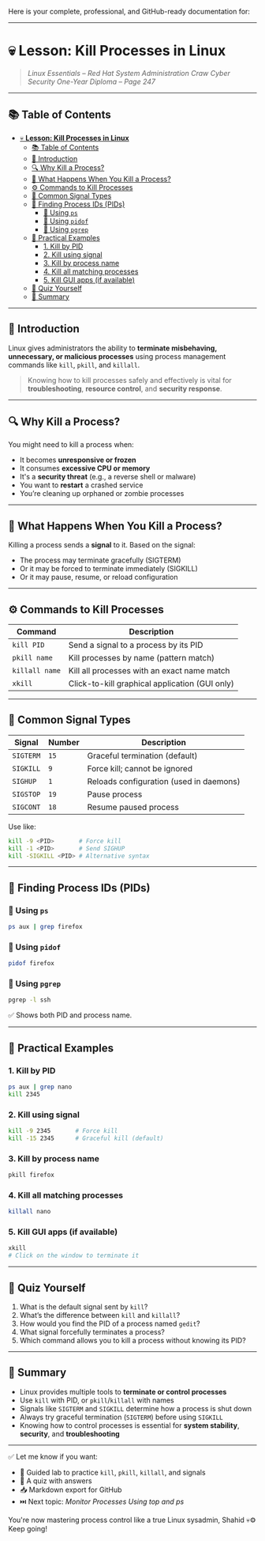 Here is your complete, professional, and GitHub-ready documentation for:

---

# 💀 **Lesson: Kill Processes in Linux**

> *Linux Essentials – Red Hat System Administration*
> *Craw Cyber Security One-Year Diploma – Page 247*

---

## 📚 Table of Contents

- [💀 **Lesson: Kill Processes in Linux**](#-lesson-kill-processes-in-linux)
  - [📚 Table of Contents](#-table-of-contents)
  - [🎯 Introduction](#-introduction)
  - [🔍 Why Kill a Process?](#-why-kill-a-process)
  - [🧠 What Happens When You Kill a Process?](#-what-happens-when-you-kill-a-process)
  - [⚙️ Commands to Kill Processes](#️-commands-to-kill-processes)
  - [📑 Common Signal Types](#-common-signal-types)
  - [🔢 Finding Process IDs (PIDs)](#-finding-process-ids-pids)
    - [🔹 Using `ps`](#-using-ps)
    - [🔹 Using `pidof`](#-using-pidof)
    - [🔹 Using `pgrep`](#-using-pgrep)
  - [🧪 Practical Examples](#-practical-examples)
    - [1. Kill by PID](#1-kill-by-pid)
    - [2. Kill using signal](#2-kill-using-signal)
    - [3. Kill by process name](#3-kill-by-process-name)
    - [4. Kill all matching processes](#4-kill-all-matching-processes)
    - [5. Kill GUI apps (if available)](#5-kill-gui-apps-if-available)
  - [🧠 Quiz Yourself](#-quiz-yourself)
  - [📎 Summary](#-summary)

---

## 🎯 Introduction

Linux gives administrators the ability to **terminate misbehaving, unnecessary, or malicious processes** using process management commands like `kill`, `pkill`, and `killall`.

> Knowing how to kill processes safely and effectively is vital for **troubleshooting**, **resource control**, and **security response**.

---

## 🔍 Why Kill a Process?

You might need to kill a process when:

* It becomes **unresponsive or frozen**
* It consumes **excessive CPU or memory**
* It's a **security threat** (e.g., a reverse shell or malware)
* You want to **restart** a crashed service
* You’re cleaning up orphaned or zombie processes

---

## 🧠 What Happens When You Kill a Process?

Killing a process sends a **signal** to it. Based on the signal:

* The process may terminate gracefully (SIGTERM)
* Or it may be forced to terminate immediately (SIGKILL)
* Or it may pause, resume, or reload configuration

---

## ⚙️ Commands to Kill Processes

| Command        | Description                                    |
| -------------- | ---------------------------------------------- |
| `kill PID`     | Send a signal to a process by its PID          |
| `pkill name`   | Kill processes by name (pattern match)         |
| `killall name` | Kill all processes with an exact name match    |
| `xkill`        | Click-to-kill graphical application (GUI only) |

---

## 📑 Common Signal Types

| Signal    | Number | Description                             |
| --------- | ------ | --------------------------------------- |
| `SIGTERM` | `15`   | Graceful termination (default)          |
| `SIGKILL` | `9`    | Force kill; cannot be ignored           |
| `SIGHUP`  | `1`    | Reloads configuration (used in daemons) |
| `SIGSTOP` | `19`   | Pause process                           |
| `SIGCONT` | `18`   | Resume paused process                   |

Use like:

```bash
kill -9 <PID>       # Force kill
kill -1 <PID>       # Send SIGHUP
kill -SIGKILL <PID> # Alternative syntax
```

---

## 🔢 Finding Process IDs (PIDs)

### 🔹 Using `ps`

```bash
ps aux | grep firefox
```

### 🔹 Using `pidof`

```bash
pidof firefox
```

### 🔹 Using `pgrep`

```bash
pgrep -l ssh
```

✅ Shows both PID and process name.

---

## 🧪 Practical Examples

### 1. Kill by PID

```bash
ps aux | grep nano
kill 2345
```

### 2. Kill using signal

```bash
kill -9 2345       # Force kill
kill -15 2345      # Graceful kill (default)
```

### 3. Kill by process name

```bash
pkill firefox
```

### 4. Kill all matching processes

```bash
killall nano
```

### 5. Kill GUI apps (if available)

```bash
xkill
# Click on the window to terminate it
```

---

## 🧠 Quiz Yourself

1. What is the default signal sent by `kill`?
2. What’s the difference between `kill` and `killall`?
3. How would you find the PID of a process named `gedit`?
4. What signal forcefully terminates a process?
5. Which command allows you to kill a process without knowing its PID?

---

## 📎 Summary

* Linux provides multiple tools to **terminate or control processes**
* Use `kill` with PID, or `pkill`/`killall` with names
* Signals like `SIGTERM` and `SIGKILL` determine how a process is shut down
* Always try graceful termination (`SIGTERM`) before using `SIGKILL`
* Knowing how to control processes is essential for **system stability**, **security**, and **troubleshooting**

---

✅ Let me know if you want:

* 🧪 Guided lab to practice `kill`, `pkill`, `killall`, and signals
* 🧠 A quiz with answers
* 📥 Markdown export for GitHub
* ⏭️ Next topic: *Monitor Processes Using top and ps*

You're now mastering process control like a true Linux sysadmin, Shahid 💀⚙️ Keep going!
